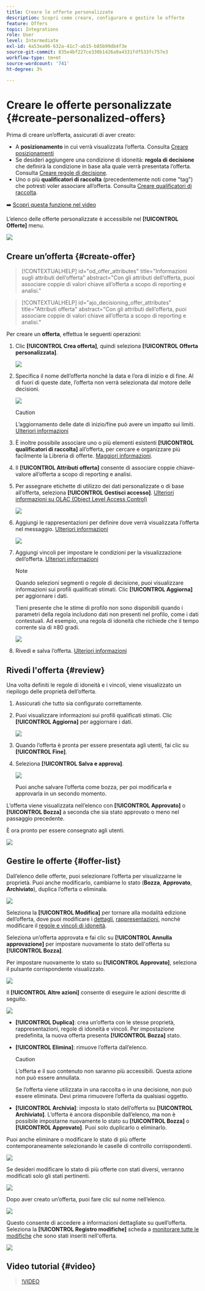 ```yaml
---
title: Creare le offerte personalizzate
description: Scopri come creare, configurare e gestire le offerte
feature: Offers
topic: Integrations
role: User
level: Intermediate
exl-id: 4a53ea96-632a-41c7-ab15-b85b99db4f3e
source-git-commit: 835e4bf227ce330b1426a9a4331fdf533fc757e3
workflow-type: tm+mt
source-wordcount: '741'
ht-degree: 3%

---
```


# Creare le offerte personalizzate {#create-personalized-offers}

Prima di creare un’offerta, assicurati di aver creato:

* A **posizionamento** in cui verrà visualizzata l’offerta. Consulta [Creare posizionamenti](../offer-library/creating-placements.md)
* Se desideri aggiungere una condizione di idoneità: **regola di decisione** che definirà la condizione in base alla quale verrà presentata l’offerta. Consulta [Creare regole di decisione](../offer-library/creating-decision-rules.md).
* Uno o più **qualificatori di raccolta** (precedentemente noti come &quot;tag&quot;) che potresti voler associare all’offerta. Consulta [Creare qualificatori di raccolta](../offer-library/creating-tags.md).

➡️ [Scopri questa funzione nel video](#video)

L’elenco delle offerte personalizzate è accessibile nel **[!UICONTROL Offerte]** menu.

![](../assets/offers_list.png)

## Creare un’offerta {#create-offer}

>[!CONTEXTUALHELP]
>id="od_offer_attributes"
>title="Informazioni sugli attributi dell’offerta"
>abstract="Con gli attributi dell’offerta, puoi associare coppie di valori chiave all’offerta a scopo di reporting e analisi."

>[!CONTEXTUALHELP]
>id="ajo_decisioning_offer_attributes"
>title="Attributi offerta"
>abstract="Con gli attributi dell’offerta, puoi associare coppie di valori chiave all’offerta a scopo di reporting e analisi."

Per creare un **offerta**, effettua le seguenti operazioni:

1. Clic **[!UICONTROL Crea offerta]**, quindi seleziona **[!UICONTROL Offerta personalizzata]**.

   ![](../assets/create_offer.png)

1. Specifica il nome dell’offerta nonché la data e l’ora di inizio e di fine. Al di fuori di queste date, l’offerta non verrà selezionata dal motore delle decisioni.

   ![](../assets/offer_details.png)

   >[!CAUTION]
   >
   >L’aggiornamento delle date di inizio/fine può avere un impatto sui limiti. [Ulteriori informazioni](add-constraints.md#capping-change-date)

1. È inoltre possibile associare uno o più elementi esistenti **[!UICONTROL qualificatori di raccolta]** all’offerta, per cercare e organizzare più facilmente la Libreria di offerte. [Maggiori informazioni](creating-tags.md).

1. Il **[!UICONTROL Attributi offerta]** consente di associare coppie chiave-valore all’offerta a scopo di reporting e analisi.

1. Per assegnare etichette di utilizzo dei dati personalizzate o di base all’offerta, seleziona **[!UICONTROL Gestisci accesso]**. [Ulteriori informazioni su OLAC (Object Level Access Control)](../../administration/object-based-access.md)

   ![](../assets/offer_manage-access.png)

1. Aggiungi le rappresentazioni per definire dove verrà visualizzata l’offerta nel messaggio. [Ulteriori informazioni](add-representations.md)

   ![](../assets/channel-placement.png)

1. Aggiungi vincoli per impostare le condizioni per la visualizzazione dell’offerta. [Ulteriori informazioni](add-constraints.md)

   >[!NOTE]
   >
   >Quando selezioni segmenti o regole di decisione, puoi visualizzare informazioni sui profili qualificati stimati. Clic **[!UICONTROL Aggiorna]** per aggiornare i dati.
   >
   >Tieni presente che le stime di profilo non sono disponibili quando i parametri della regola includono dati non presenti nel profilo, come i dati contestuali. Ad esempio, una regola di idoneità che richiede che il tempo corrente sia di ≥80 gradi.

   ![](../assets/offer-constraints-example.png)

1. Rivedi e salva l’offerta. [Ulteriori informazioni](#review)

## Rivedi l&#39;offerta {#review}

Una volta definiti le regole di idoneità e i vincoli, viene visualizzato un riepilogo delle proprietà dell’offerta.

1. Assicurati che tutto sia configurato correttamente.

1. Puoi visualizzare informazioni sui profili qualificati stimati. Clic **[!UICONTROL Aggiorna]** per aggiornare i dati.

   ![](../assets/offer-summary-estimate.png)

1. Quando l’offerta è pronta per essere presentata agli utenti, fai clic su **[!UICONTROL Fine]**.

1. Seleziona **[!UICONTROL Salva e approva]**.

   ![](../assets/offer_review.png)

   Puoi anche salvare l’offerta come bozza, per poi modificarla e approvarla in un secondo momento.

L’offerta viene visualizzata nell’elenco con **[!UICONTROL Approvato]** o **[!UICONTROL Bozza]** a seconda che sia stato approvato o meno nel passaggio precedente.

È ora pronto per essere consegnato agli utenti.

![](../assets/offer_created.png)

## Gestire le offerte {#offer-list}

Dall’elenco delle offerte, puoi selezionare l’offerta per visualizzarne le proprietà. Puoi anche modificarlo, cambiarne lo stato (**Bozza**, **Approvato**, **Archiviato**), duplica l’offerta o eliminala.

![](../assets/offer_created.png)

Seleziona la **[!UICONTROL Modifica]** per tornare alla modalità edizione dell’offerta, dove puoi modificare i [dettagli](#create-offer), [rappresentazioni](#representations), nonché modificare il [regole e vincoli di idoneità](#eligibility).

Seleziona un’offerta approvata e fai clic su **[!UICONTROL Annulla approvazione]** per impostare nuovamente lo stato dell&#39;offerta su **[!UICONTROL Bozza]**.

Per impostare nuovamente lo stato su **[!UICONTROL Approvato]**, seleziona il pulsante corrispondente visualizzato.

![](../assets/offer_approve.png)

Il **[!UICONTROL Altre azioni]** consente di eseguire le azioni descritte di seguito.

![](../assets/offer_more-actions.png)

* **[!UICONTROL Duplica]**: crea un’offerta con le stesse proprietà, rappresentazioni, regole di idoneità e vincoli. Per impostazione predefinita, la nuova offerta presenta **[!UICONTROL Bozza]** stato.
* **[!UICONTROL Elimina]**: rimuove l’offerta dall’elenco.

   >[!CAUTION]
   >
   >L’offerta e il suo contenuto non saranno più accessibili. Questa azione non può essere annullata.
   >
   >Se l’offerta viene utilizzata in una raccolta o in una decisione, non può essere eliminata. Devi prima rimuovere l’offerta da qualsiasi oggetto.

* **[!UICONTROL Archivia]**: imposta lo stato dell’offerta su **[!UICONTROL Archiviato]**. L’offerta è ancora disponibile dall’elenco, ma non è possibile impostarne nuovamente lo stato su **[!UICONTROL Bozza]** o **[!UICONTROL Approvato]**. Puoi solo duplicarlo o eliminarlo.

Puoi anche eliminare o modificare lo stato di più offerte contemporaneamente selezionando le caselle di controllo corrispondenti.

![](../assets/offer_multiple-selection.png)

Se desideri modificare lo stato di più offerte con stati diversi, verranno modificati solo gli stati pertinenti.

![](../assets/offer_change-status.png)

Dopo aver creato un’offerta, puoi fare clic sul nome nell’elenco.

![](../assets/offer_click-name.png)

Questo consente di accedere a informazioni dettagliate su quell’offerta. Seleziona la **[!UICONTROL Registro modifiche]** scheda a [monitorare tutte le modifiche](../get-started/user-interface.md#monitoring-changes) che sono stati inseriti nell&#39;offerta.

![](../assets/offer_information.png)

## Video tutorial {#video}

>[!VIDEO](https://video.tv.adobe.com/v/329375?quality=12)
